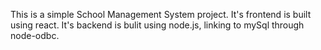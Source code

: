 This is a simple School Management System project. 
It's frontend is built using react. It's backend is bulit using node.js, linking to mySql through node-odbc.
